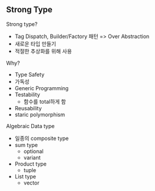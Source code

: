 Strong Type
----------
Strong type?
* Tag Dispatch, Builder/Factory 패턴 => Over Abstraction
* 새로운 타입 만들기
* 적절한 추상화를 위해 사용

Why?
* Type Safety
* 가독성
* Generic Programming
* Testability
  * 함수를 total하게 함
* Reusability
* staric polymorphism

Algebraic Data type
* 일종의 composite type
* sum type
  * optional
  * variant
* Product type
  * tuple
* List type
  * vector
